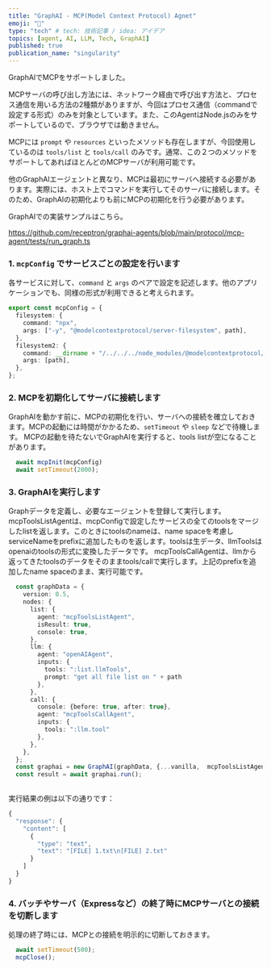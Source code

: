 ```yaml
---
title: "GraphAI - MCP(Model Context Protocol) Agnet"
emoji: "🤖"
type: "tech" # tech: 技術記事 / idea: アイデア
topics: [agent, AI, LLM, Tech, GraphAI]
published: true
publication_name: "singularity"
---
```


GraphAIでMCPをサポートしました。

MCPサーバの呼び出し方法には、ネットワーク経由で呼び出す方法と、プロセス通信を用いる方法の2種類がありますが、今回はプロセス通信（commandで設定する形式）のみを対象としています。また、このAgentはNode.jsのみをサポートしているので、ブラウザでは動きません。

MCPには `prompt` や `resources` といったメソッドも存在しますが、今回使用しているのは `tools/list` と `tools/call` のみです。通常、この２つのメソッドをサポートしてあればほとんどのMCPサーバが利用可能です。

他のGraphAIエージェントと異なり、MCPは最初にサーバへ接続する必要があります。実際には、ホスト上でコマンドを実行してそのサーバに接続します。そのため、GraphAIの初期化よりも前にMCPの初期化を行う必要があります。

GraphAIでの実装サンプルはこちら。

https://github.com/receptron/graphai-agents/blob/main/protocol/mcp-agent/tests/run_graph.ts

### 1. `mcpConfig` でサービスごとの設定を行います

各サービスに対して、`command` と `args` のペアで設定を記述します。他のアプリケーションでも、同様の形式が利用できると考えられます。

```TypeScript
export const mcpConfig = {
  filesystem: {
    command: "npx",
    args: ["-y", "@modelcontextprotocol/server-filesystem", path],
  },
  filesystem2: {
    command: __dirname + "/../../../node_modules/@modelcontextprotocol/server-filesystem/dist/index.js",
    args: [path],
  },
};
```

### 2. MCPを初期化してサーバに接続します

GraphAIを動かす前に、MCPの初期化を行い、サーバへの接続を確立しておきます。MCPの起動には時間がかかるため、`setTimeout` や `sleep` などで待機します。
MCPの起動を待たないでGraphAIを実行すると、tools listが空になることがあります。

```TypeScript
  await mcpInit(mcpConfig)
  await setTimeout(2000);
```
### 3. GraphAIを実行します

Graphデータを定義し、必要なエージェントを登録して実行します。
mcpToolsListAgentは、mcpConfigで設定したサービスの全てのtoolsをマージしたlistを返します。このときにtoolsのnameは、name spaceを考慮しserviceNameをprefixに追加したものを返します。toolsは生データ、llmToolsはopenaiのtoolsの形式に変換したデータです。
mcpToolsCallAgentは、llmから返ってきたtoolsのデータをそのままtools/callで実行します。上記のprefixを追加したname spaceのまま、実行可能です。

```TypeScript
  const graphData = {
    version: 0.5,
    nodes: {
      list: {
        agent: "mcpToolsListAgent",
        isResult: true,
        console: true,
      },
      llm: {
        agent: "openAIAgent",
        inputs: {
          tools: ":list.llmTools",
          prompt: "get all file list on " + path
        },
      },
      call: {
        console: {before: true, after: true},
        agent: "mcpToolsCallAgent",
        inputs: {
          tools: ":llm.tool"
        },
      },
    },
  };
  const graphai = new GraphAI(graphData, {...vanilla,  mcpToolsListAgent, mcpToolsCallAgent, openAIAgent });
  const result = await graphai.run();
  
```  

実行結果の例は以下の通りです：

```TypeScript
{
  "response": {
    "content": [
      {
        "type": "text",
        "text": "[FILE] 1.txt\n[FILE] 2.txt"
      }
    ]
  }
}
```


### 4. バッチやサーバ（Expressなど）の終了時にMCPサーバとの接続を切断します

処理の終了時には、MCPとの接続を明示的に切断しておきます。

```TypeScript
  await setTimeout(500);
  mcpClose();
```

